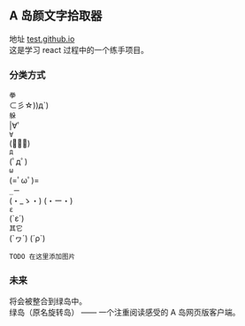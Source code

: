 ## A 岛颜文字拾取器

地址 [test.github.io](https://github.com/facebook/create-react-app)<br>
这是学习 react 过程中的一个练手项目。

### 分类方式

`拳`<br>
⊂彡☆))д\`) <br>
`躲`<br>
|∀ﾟ <br>
`∀`<br>
(ﾟ∀。) <br>
`д`<br>
(ﾟдﾟ) <br>
`ω`<br>
(=ﾟωﾟ)= <br>
`_ー`<br>
(・_ゝ・) (・ー・)<br>
`ε`<br>
(\`ε´)<br>
`其它`<br>
(\`ヮ´) (´ρ\`)<br>





`TODO 在这里添加图片`

### 未来

将会被整合到绿岛中。<br>
绿岛（原名旋转岛） —— 一个注重阅读感受的 A 岛网页版客户端。<br> 
